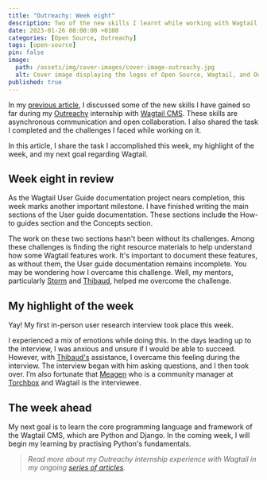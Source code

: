 ```yaml
---
title: "Outreachy: Week eight"
description: Two of the new skills I learnt while working with Wagtail CMS are asynchronous communication and open collaboration.
date: 2023-01-26 00:00:00 +0100
categories: [Open Source, Outreachy]
tags: [open-source]
pin: false
image:
  path: /assets/img/cover-images/cover-image-outreachy.jpg
  alt: Cover image displaying the logos of Open Source, Wagtail, and Outreachy.
published: true
---
```


In my [previous article](/posts/outreachy-week-seven), I discussed some of the new skills I have gained so far during my [Outreachy](https://www.outreachy.org/) internship with [Wagtail CMS](https://wagtail.org/). These skills are asynchronous communication and open collaboration. I also shared the task I completed and the challenges I faced while working on it.

In this article, I share the task I accomplished this week, my highlight of the week, and my next goal regarding Wagtail.

## Week eight in review

As the Wagtail User Guide documentation project nears completion, this week marks another important milestone. I have finished writing the main sections of the User guide documentation. These sections include the How-to guides section and the Concepts section.

The work on these two sections hasn't been without its challenges. Among these challenges is finding the right resource materials to help understand how some Wagtail features work. It's important to document these features, as without them, the User guide documentation remains incomplete. You may be wondering how I overcame this challenge. Well, my mentors, particularly [Storm](https://github.com/Stormheg) and [Thibaud](https://github.com/thibaudcolas), helped me overcome the challenge.

## My highlight of the week

Yay! My first in-person user research interview took place this week.

I experienced a mix of emotions while doing this. In the days leading up to the interview, I was anxious and unsure if I would be able to succeed. However, with [Thibaud's](https://github.com/thibaudcolas) assistance, I overcame this feeling during the interview. The interview began with him asking questions, and I then took over. I’m also fortunate that [Meagen](https://github.com/vossisboss) who is a community manager at [Torchbox](https://torchbox.com/) and Wagtail is the interviewee.

## The week ahead

My next goal is to learn the core programming language and framework of the Wagtail CMS, which are Python and Django. In the coming week, I will begin my learning by practising Python's fundamentals.

> *Read more about my Outreachy internship experience with Wagtail in my ongoing* [*series of articles*](/categories/outreachy)*.*

